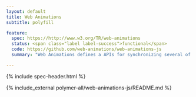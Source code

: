 ```yaml
---
layout: default
title: Web Animations
subtitle: polyfill

feature:
  spec: https://http://www.w3.org/TR/web-animations
  status: <span class="label label-success">functional</span>
  code: https://github.com/web-animations/web-animations-js
  summary: "Web Animations defines a APIs for synchronizing several of the web's animation models with complex, scriptable animations."

---
```


<!-- TODO(ericbidelman): remove when Toolkit builds in Web Animations. -->
<!-- <script src="/toolkit/platform/web-animations-js/web-animations.js"></script> -->

{% include spec-header.html %}

{% include_external polymer-all/web-animations-js/README.md %}
